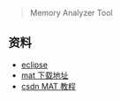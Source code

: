 > Memory Analyzer Tool 
## 资料
* [eclipse](https://www.eclipse.org/downloads/) 
* [mat 下载地址](https://www.eclipse.org/mat/downloads.php)
* [csdn MAT 教程](https://blog.csdn.net/lyd135364/article/details/121449969)